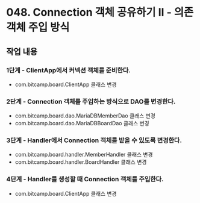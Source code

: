 # 048. Connection 객체 공유하기 II - 의존 객체 주입 방식

## 작업 내용

### 1단계 - ClientApp에서 커넥션 객체를 준비한다.

- com.bitcamp.board.ClientApp 클래스 변경

### 2단계 - Connection 객체를 주입하는 방식으로 DAO를 변경한다.

- com.bitcamp.board.dao.MariaDBMemberDao 클래스 변경
- com.bitcamp.board.dao.MariaDBBoardDao 클래스 변경

### 3단계 - Handler에서 Connection 객체를 받을 수 있도록 변경한다.

- com.bitcamp.board.handler.MemberHandler 클래스 변경
- com.bitcamp.board.handler.BoardHandler 클래스 변경

### 4단계 - Handler를 생성할 때 Connection 객체를 주입한다.

- com.bitcamp.board.ClientApp 클래스 변경
